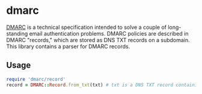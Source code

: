 dmarc
=====

[DMARC] is a technical specification intended to solve a couple of long-standing
email authentication problems. DMARC policies are described in DMARC "records," 
which are stored as DNS TXT records on a subdomain. This library contains a
parser for DMARC records.

Usage
-----

```ruby
require 'dmarc/record'
record = DMARC::Record.from_txt(txt) # txt is a DNS TXT record containing the DMARC policy
```

[DMARC]: http://tools.ietf.org/html/draft-kucherawy-dmarc-base-02

